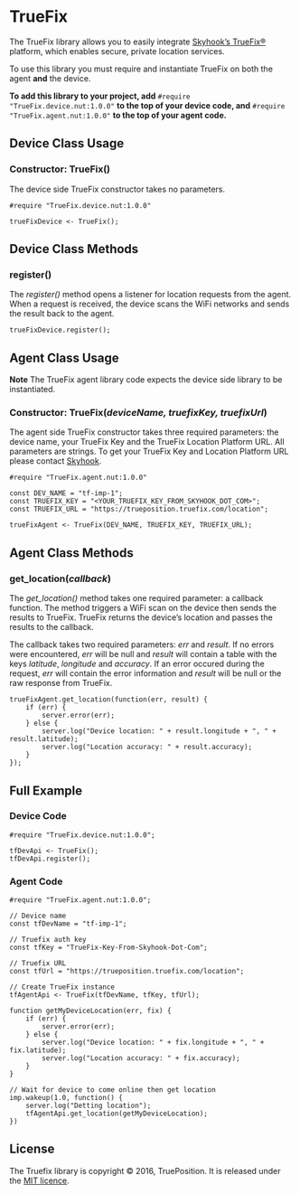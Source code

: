 # TrueFix

The TrueFix library allows you to easily integrate [Skyhook’s TrueFix®](http://www.trueposition.com/products/truefix-platform) platform, which enables secure, private location services.

To use this library you must require and instantiate TrueFix on both the agent **and** the device.

**To add this library to your project, add** `#require "TrueFix.device.nut:1.0.0"` **to the top of your device code, and** `#require "TrueFix.agent.nut:1.0.0"` **to the top of your agent code.**

## Device Class Usage

### Constructor: TrueFix()

The device side TrueFix constructor takes no parameters.

```squirrel
#require "TrueFix.device.nut:1.0.0"

trueFixDevice <- TrueFix();
```

## Device Class Methods

### register()

The *register()* method opens a listener for location requests from the agent. When a request is received, the device scans the WiFi networks and sends the result back to the agent.

```squirrel
trueFixDevice.register();
```

## Agent Class Usage

**Note** The TrueFix agent library code expects the device side library to be instantiated.

### Constructor: TrueFix(*deviceName, truefixKey, truefixUrl*)

The agent side TrueFix constructor takes three required parameters: the device name, your TrueFix Key and the TrueFix Location Platform URL. All parameters are strings. To get your TrueFix Key and Location Platform URL please contact [Skyhook](http://www.skyhookwireless.com/try-skyhook-for-free).

```squirrel
#require "TrueFix.agent.nut:1.0.0"

const DEV_NAME = "tf-imp-1";
const TRUEFIX_KEY = "<YOUR_TRUEFIX_KEY_FROM_SKYHOOK_DOT_COM>";
const TRUEFIX_URL = "https://trueposition.truefix.com/location";

trueFixAgent <- TrueFix(DEV_NAME, TRUEFIX_KEY, TRUEFIX_URL);
```

## Agent Class Methods

### get_location(*callback*)

The *get_location()* method takes one required parameter: a callback function. The method triggers a WiFi scan on the device then sends the results to TrueFix. TrueFix returns the device’s location and passes the results to the callback.

The callback takes two required parameters: *err* and *result*. If no errors were encountered, *err* will be null and *result* will contain a table with the keys *latitude*, *longitude* and *accuracy*. If an error occured during the request, *err* will contain the error information and *result* will be null or the raw response from TrueFix.

```squirrel
trueFixAgent.get_location(function(err, result) {
    if (err) {
        server.error(err);
    } else {
        server.log("Device location: " + result.longitude + ", " + result.latitude);
        server.log("Location accuracy: " + result.accuracy);
    }
});
```

## Full Example

### Device Code

```
#require "TrueFix.device.nut:1.0.0";

tfDevApi <- TrueFix();
tfDevApi.register();
```

### Agent Code

```
#require "TrueFix.agent.nut:1.0.0";

// Device name
const tfDevName = "tf-imp-1";

// Truefix auth key
const tfKey = "TrueFix-Key-From-Skyhook-Dot-Com";

// Truefix URL
const tfUrl = "https://trueposition.truefix.com/location";

// Create TrueFix instance
tfAgentApi <- TrueFix(tfDevName, tfKey, tfUrl);

function getMyDeviceLocation(err, fix) {
    if (err) {
        server.error(err);
    } else {
        server.log("Device location: " + fix.longitude + ", " + fix.latitude);
        server.log("Location accuracy: " + fix.accuracy);    
    }
}

// Wait for device to come online then get location
imp.wakeup(1.0, function() {
    server.log("Detting location");
    tfAgentApi.get_location(getMyDeviceLocation);
})
```

## License

The Truefix library is copyright &copy; 2016, TruePosition. It is released under the [MIT licence](https://github.com/electricimp/TrueFix/blob/master/LICENSE).
